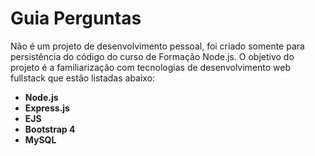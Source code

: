 # Guia Perguntas

Não é um projeto de desenvolvimento pessoal, foi criado somente para persistência do código do curso de Formação Node.js. O objetivo do projeto é a familiarização com tecnologias de desenvolvimento web fullstack que estão listadas abaixo:

- **Node.js**
- **Express.js**
- **EJS**
- **Bootstrap 4**
- **MySQL**
